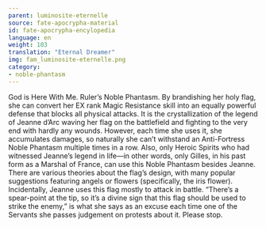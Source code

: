 ```yaml
---
parent: luminosite-eternelle
source: fate-apocrypha-material
id: fate-apocrypha-encylopedia
language: en
weight: 103
translation: "Eternal Dreamer"
img: fam_luminosite-eternelle.png
category:
- noble-phantasm
---
```


God is Here With Me. Ruler’s Noble Phantasm. By brandishing her holy flag, she can convert her EX rank Magic Resistance skill into an equally powerful defense that blocks all physical attacks. It is the crystallization of the legend of Jeanne d’Arc waving her flag on the battlefield and fighting to the very end with hardly any wounds.
However, each time she uses it, she accumulates damages, so naturally she can’t withstand an Anti-Fortress Noble Phantasm multiple times in a row. Also, only Heroic Spirits who had witnessed Jeanne’s legend in life—in other words, only Gilles, in his past form as a Marshal of France, can use this Noble Phantasm besides Jeanne.
There are various theories about the flag’s design, with many popular suggestions featuring angels or flowers (specifically, the iris flower). Incidentally, Jeanne uses this flag mostly to attack in battle. “There’s a spear-point at the tip, so it’s a divine sign that this flag should be used to strike the enemy,” is what she says as an excuse each time one of the Servants she passes judgement on protests about it. Please stop.
